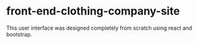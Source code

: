 # front-end-clothing-company-site
This user interface was designed completely from scratch using react and bootstrap. 
